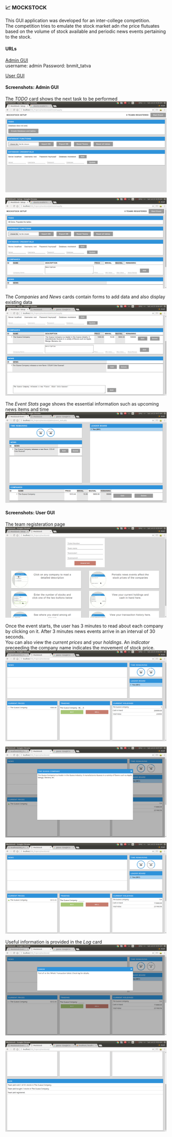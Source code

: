 ### :chart_with_upwards_trend: MOCKSTOCK

This GUI application was developed for an inter-college competition.  
The competition tries to emulate the stock market adn rhe price flutuates based on the volume of stock available and periodic news events pertaining to the stock.

#### URLs
[Admin GUI](https://mockstock.herokuapp.com/admin/setup.php)  
username: admin    Password: bnmit_tatva

[User GUI](https://mockstock.herokuapp.com/)

#### Screenshots: Admin GUI

The *TODO* card shows the next task to be performed  
![](screenshots/admin1.png)  

![](screenshots/admin2.png)  

The *Companies* and *News* cards contain forms to add data and also display existing data  
![](screenshots/admin3.png)  

The *Event Stats* page shows the essential information such as upcoming news items and time  
![](screenshots/admin4.png)  

#### Screenshots: User GUI

The team registeration page  
![](screenshots/user1.png)  

Once the event starts, the user has 3 minutes to read about each company by clicking on it. After 3 minutes news events arrive in an interval of 30 seconds.  
You can also view the *current prices* and your *holdings*. An *indicator* preceeding the company name indicates the movement of stock price.  
![](screenshots/user4.png)  

![](screenshots/user6.png)  

![](screenshots/user5.png)  

Useful information is provided in the *Log* card  
![](screenshots/user7.png)  

![](screenshots/user10.png)  